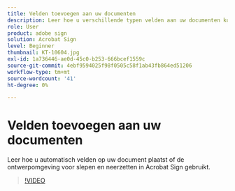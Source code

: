 ```yaml
---
title: Velden toevoegen aan uw documenten
description: Leer hoe u verschillende typen velden aan uw documenten kunt toevoegen
role: User
product: adobe sign
solution: Acrobat Sign
level: Beginner
thumbnail: KT-10604.jpg
exl-id: 1a736446-ae0d-45c0-b253-666bcef1559c
source-git-commit: 4ebf9594025f98f0505c58f1ab43fb864ed51206
workflow-type: tm+mt
source-wordcount: '41'
ht-degree: 0%

---
```


# Velden toevoegen aan uw documenten

Leer hoe u automatisch velden op uw document plaatst of de ontwerpomgeving voor slepen en neerzetten in Acrobat Sign gebruikt.

>[!VIDEO](https://video.tv.adobe.com/v/346620?quality=12&learn=on&hidetitle=true)
